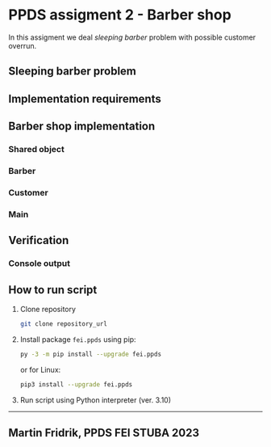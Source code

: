 # PPDS assigment 2 - Barber shop
In this assigment we deal _sleeping barber_ problem with possible customer overrun.
## Sleeping barber problem
## Implementation requirements
## Barber shop implementation
### Shared object
### Barber
### Customer
### Main
## Verification
### Console output

## How to run script
1. Clone repository
   ```sh
   git clone repository_url
   ```
2. Install package `fei.ppds` using pip:
   ```sh
   py -3 -m pip install --upgrade fei.ppds
   ```
   or for Linux:
   ```sh
   pip3 install --upgrade fei.ppds
   ```
3. Run script using Python interpreter (ver. 3.10)

---
Martin Fridrik, PPDS FEI STUBA
2023
---
